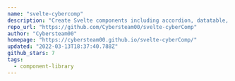 ```yaml
---
name: "svelte-cybercomp"
description: "Create Svelte components including accordion, datatable, tabs, pagination."
repo_url: "https://github.com/Cybersteam00/svelte-cyberComp"
author: "Cybersteam00"
homepage: "https://cybersteam00.github.io/svelte-cyberComp/"
updated: "2022-03-13T18:37:40.788Z"
github_stars: 7
tags: 
  - component-library
---
```

